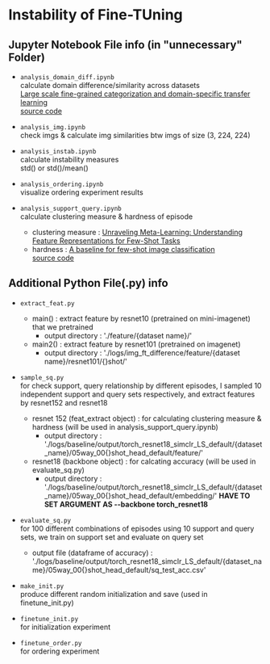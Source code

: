 # Instability of Fine-TUning 


## Jupyter Notebook File info (in "unnecessary" Folder)

- `analysis_domain_diff.ipynb`<br>
calculate domain difference/similarity across datasets <br>
[Large scale fine-grained categorization and domain-specific transfer learning](https://arxiv.org/pdf/1806.06193.pdf) <br>
[source code](https://github.com/richardaecn/cvpr18-inaturalist-transfer/blob/master/DomainSimilarityDemo.ipynb)
- `analysis_img.ipynb` <br>
check imgs & calculate img similarities btw imgs of size (3, 224, 224)

- `analysis_instab.ipynb`<br>
calculate instability measures <br>
std() or std()/mean()

- `analysis_ordering.ipynb`<br>
visualize ordering experiment results

- `analysis_support_query.ipynb`<br>
    calculate clustering measure & hardness of episode
    - clustering measure : [Unraveling Meta-Learning: Understanding Feature
    Representations for Few-Shot Tasks](http://proceedings.mlr.press/v119/goldblum20a/goldblum20a.pdf)
    - hardness : [A baseline for few-shot image classification](https://arxiv.org/pdf/1909.02729.pdf)<br>
        [source code](https://github.com/kimyuji/few-shot-baseline/blob/bfd77ddc65fe4e5e70789fd5751f7337e18c4cd6/utils.py#L197)
        
## Additional Python File(.py) info
- `extract_feat.py`<br>
  - main() : extract feature by resnet10 (pretrained on mini-imagenet) that we pretrained 
      - output directory : './feature/{dataset name}/'
  - main2() : extract feature by resnet101 (pretrained on imagenet)
      - output directory : './logs/img_ft_difference/feature/{dataset name}/resnet101/{}shot/'
  
- `sample_sq.py`<br>
    for check support, query relationship by different episodes, I sampled 10 independent support and query sets respectively, and extract features by resnet152 and resnet18
    - resnet 152 (feat_extract object) : for calculating clustering measure & hardness (will be used in analysis_support_query.ipynb)
        - output directory : './logs/baseline/output/torch_resnet18_simclr_LS_default/{dataset_name}/05way_00{}shot_head_default/feature/'
    - resnet18 (backbone object) : for calcating accuracy (will be used in evaluate_sq.py)
        - output directory : './logs/baseline/output/torch_resnet18_simclr_LS_default/{dataset_name}/05way_00{}shot_head_default/embedding/'
    **HAVE TO SET ARGUMENT AS --backbone torch_resnet18**

- `evaluate_sq.py`<br>
    for 100 different combinations of episodes using 10 support and query sets, we train on support set and evaluate on query set
    - output file (dataframe of accuracy) : './logs/baseline/output/torch_resnet18_simclr_LS_default/{dataset_name}/05way_00{}shot_head_default/sq_test_acc.csv'


- `make_init.py`<br>
produce different random initialization and save (used in finetune_init.py) 
- `finetune_init.py`<br>
for initialization experiment
- `finetune_order.py`<br>
for ordering experiment
